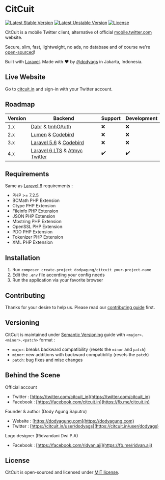 # CitCuit

[![Latest Stable Version](https://poser.pugx.org/dodyagung/citcuit/v/stable)](https://packagist.org/packages/dodyagung/citcuit)
[![Latest Unstable Version](https://poser.pugx.org/dodyagung/citcuit/v/unstable)](https://packagist.org/packages/dodyagung/citcuit)
[![License](https://poser.pugx.org/dodyagung/citcuit/license)](https://packagist.org/packages/dodyagung/citcuit)

CitCuit is a mobile Twitter client, alternative of official [mobile.twitter.com](https://mobile.twitter.com) website.

Secure, slim, fast, lightweight, no ads, no database and of course we're [open-sourced](https://github.com/dodyagung/CitCuit)!

Built with [Laravel](https://laravel.com). Made with :heart: by [@dodyags](https://twitter.com/dodyags) in Jakarta, Indonesia.

## Live Website

Go to [citcuit.in](https://citcuit.in) and sign-in with your Twitter account.

## Roadmap

| Version | Backend                                                                                                 | Support            | Development        |
| ------- | ------------------------------------------------------------------------------------------------------- | ------------------ | ------------------ |
| 1.x     | [Dabr](https://code.google.com/archive/p/dabr/) & [tmhOAuth](https://github.com/themattharris/tmhOAuth) | :x:                | :x:                |
| 2.x     | [Lumen](https://lumen.laravel.com/) & [Codebird](https://www.jublo.net/projects/codebird/php)           | :x:                | :x:                |
| 3.x     | [Laravel 5.6](https://laravel.com/) & [Codebird](https://www.jublo.net/projects/codebird/php)           | :x:                | :x:                |
| 4.x     | [Laravel 6 LTS](https://laravel.com/) & [Atmyc Twitter](https://github.com/atymic/twitter)              | :heavy_check_mark: | :heavy_check_mark: |

## Requirements

Same as [Laravel 6](https://laravel.com/docs/6x#server-requirements) requirements :

-   PHP >= 7.2.5
-   BCMath PHP Extension
-   Ctype PHP Extension
-   Fileinfo PHP Extension
-   JSON PHP Extension
-   Mbstring PHP Extension
-   OpenSSL PHP Extension
-   PDO PHP Extension
-   Tokenizer PHP Extension
-   XML PHP Extension

## Installation

1. Run `composer create-project dodyagung/citcuit your-project-name`
2. Edit the `.env` file according your config needs
3. Run the application via your favorite browser

## Contributing

Thanks for your desire to help us. Please read our [contributing guide](https://github.com/dodyagung/citcuit/blob/develop/CONTRIBUTING.md) first.

## Versioning

CitCuit is maintained under [Semantic Versioning](http://semver.org) guide with `<major>.<minor>.<patch>` format :

-   `major`: breaks backward compatibility (resets the `minor` and `patch`)
-   `minor`: new additions with backward compatibility (resets the `patch`)
-   `patch`: bug fixes and misc changes

## Behind the Scene

Official account

-   Twitter : [https://twitter.com/citcuit_in](https://twitter.com/citcuit_in)
-   Facebook : [https://facebook.com/citcuit.in](https://fb.me/citcuit.in)

Founder & author (Dody Agung Saputro)

-   Website : [https://dodyagung.com](https://dodyagung.com)
-   Twitter : [https://citcuit.in/user/dodyags](https://citcuit.in/user/dodyags)

Logo designer (Ridvandani Dwi P.A)

-   Facebook : [https://facebook.com/ridvan.aji](https://fb.me/ridvan.aji)

## License

CitCuit is open-sourced and licensed under [MIT license](https://github.com/dodyagung/citcuit/blob/develop/LICENSE.md).

